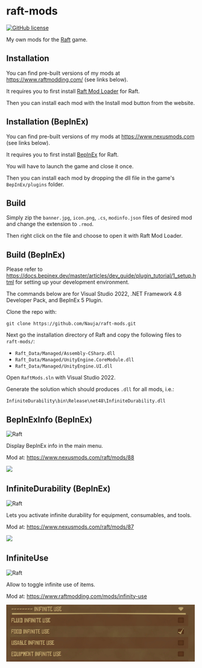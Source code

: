 # raft-mods

[![GitHub license](https://img.shields.io/badge/license-MIT-blue.svg)](https://raw.githubusercontent.com/Nauja/raft-mods/master/LICENSE)

My own mods for the [Raft](https://store.steampowered.com/app/648800/Raft/) game.

## Installation

You can find pre-built versions of my mods at https://www.raftmodding.com/ (see links below).

It requires you to first install [Raft Mod Loader](https://api.raftmodding.com/getting-started/installing-raft-mod-loader) for Raft.

Then you can install each mod with the Install mod button from the website.

## Installation (BepInEx)

You can find pre-built versions of my mods at https://www.nexusmods.com (see links below).

It requires you to first install [BepInEx](https://www.nexusmods.com/site/mods/287) for Raft.

You will have to launch the game and close it once.

Then you can install each mod by dropping the dll file in the game's `BepInEx/plugins` folder.

## Build

Simply zip the `banner.jpg`, `icon.png`, `.cs`, `modinfo.json` files of desired mod and change the extension to `.rmod`.

Then right click on the file and choose to open it with Raft Mod Loader.

## Build (BepInEx)

Please refer to https://docs.bepinex.dev/master/articles/dev_guide/plugin_tutorial/1_setup.html for
setting up your development environment.

The commands below are for Visual Studio 2022, .NET Framework 4.8 Developer Pack, and BepInEx 5 Plugin.

Clone the repo with:

```
git clone https://github.com/Nauja/raft-mods.git
```

Next go the installation directory of Raft and copy the following files to `raft-mods/`:
* `Raft_Data/Managed/Assembly-CSharp.dll`
* `Raft_Data/Managed/UnityEngine.CoreModule.dll`
* `Raft_Data/Managed/UnityEngine.UI.dll`

Open `RaftMods.sln` with Visual Studio 2022.

Generate the solution which should produces `.dll` for all mods, i.e.:

```
InfiniteDurability\bin\Release\net48\InfiniteDurability.dll
```

## BepInExInfo (BepInEx)

![Raft](https://img.shields.io/badge/Raft-1.09+-blue)

Display BepInEx info in the main menu.

Mod at: https://www.nexusmods.com/raft/mods/88

<img src="https://staticdelivery.nexusmods.com/mods/3240/images/88/88-1712435073-429972946.jpeg" width="500px"/>

## InfiniteDurability (BepInEx)

![Raft](https://img.shields.io/badge/Raft-1.09+-blue)

Lets you activate infinite durability for equipment, consumables, and tools.

Mod at: https://www.nexusmods.com/raft/mods/87

<img src="https://staticdelivery.nexusmods.com/mods/3240/images/87/87-1712250118-1496865532.png" width="500px"/>

## InfiniteUse

![Raft](https://img.shields.io/badge/Raft-1.09+-blue)

Allow to toggle infinite use of items.

Mod at: https://www.raftmodding.com/mods/infinity-use

<img src="https://raw.githubusercontent.com/Nauja/raft-mods/main/InfiniteUse/banner.jpg" width="500px"/>
